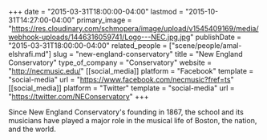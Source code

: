 +++
date = "2015-03-31T18:00:00-04:00"
lastmod = "2015-10-31T14:27:00-04:00"
primary_image = "https://res.cloudinary.com/schmopera/image/upload/v1545409169/media/webhook-uploads/1446316059741/Logo---NEC.jpg.jpg"
publishDate = "2015-03-31T18:00:00-04:00"
related_people = ["scene/people/amal-elshrafi.md"]
slug = "new-england-conservatory"
title = "New England Conservatory"
type_of_company = "Conservatory"
website = "http://necmusic.edu/"
[[social_media]]
platform = "Facebook"
template = "social-media"
url = "https://www.facebook.com/necmusic?fref=ts"
[[social_media]]
platform = "Twitter"
template = "social-media"
url = "https://twitter.com/NEConservatory"
+++

<p>
	Since New England Conservatory's founding in 1867, the school and its musicians have played a major role in the musical life of Boston, the nation, and the world.<br>
</p>
